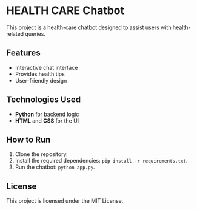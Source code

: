 # HEALTH CARE Chatbot

This project is a health-care chatbot designed to assist users with health-related queries. 

## Features
- Interactive chat interface
- Provides health tips
- User-friendly design

## Technologies Used
- **Python** for backend logic
- **HTML** and **CSS** for the UI

## How to Run
1. Clone the repository.
2. Install the required dependencies: `pip install -r requirements.txt`.
3. Run the chatbot: `python app.py`.

## License
This project is licensed under the MIT License.
